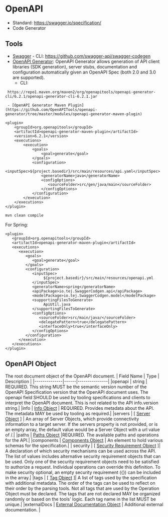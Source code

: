 # OpenAPI
- Standard: https://swagger.io/specification/ 
- Code Generator

## Tools
- [Swagger]()
      - CLI: https://github.com/swagger-api/swagger-codegen
- [OpenAPI Generator](https://github.com/OpenAPITools/openapi-generator-cli): OpenAPI Generator allows generation of API client libraries (SDK generation), server stubs, documentation and configuration automatically given an OpenAPI Spec (both 2.0 and 3.0 are supported). 
     - CLI:
```
 https://repo1.maven.org/maven2/org/openapitools/openapi-generator-cli/6.2.1/openapi-generator-cli-6.2.1.jar
```
     - [OpenAPI Generator Maven Plugin](https://github.com/OpenAPITools/openapi-generator/tree/master/modules/openapi-generator-maven-plugin)
```
<plugin>
    <groupId>org.openapitools</groupId>
    <artifactId>openapi-generator-maven-plugin</artifactId>
    <version>6.2.1</version>
    <executions>
        <execution>
            <goals>
                <goal>generate</goal>
            </goals>
            <configuration>
                <inputSpec>${project.basedir}/src/main/resources/api.yaml</inputSpec>
                <generatorName>java</generatorName>
                <configOptions>
                   <sourceFolder>src/gen/java/main</sourceFolder>
                </configOptions>
            </configuration>
        </execution>
    </executions>
</plugin>

mvn clean compile
```
For Spring:
```
<plugin>
   <groupId>org.openapitools</groupId>
   <artifactId>openapi-generator-maven-plugin</artifactId>
   <executions>
      <execution>
         <goals>
            <goal>generate</goal>
         </goals>
         <configuration>
            <inputSpec>
                 ${project.basedir}/src/main/resources/openapi.yml
            </inputSpec>
            <generatorName>spring</generatorName>
            <apiPackage>io.tej.SwaggerCodgen.api</apiPackage>
            <modelPackage>io.tej.SwaggerCodgen.model</modelPackage>
            <supportingFilesToGenerate>
                 ApiUtil.java
            </supportingFilesToGenerate>
            <configOptions>
               <sourceFolder>src/main/java/</sourceFolder>
               <delegatePattern>true</delegatePattern>
               <interfaceOnly>true</interfaceOnly>
            </configOptions>
         </configuration>
      </execution>
   </executions>
</plugin>
```
## OpenAPI Object
The root document object of the OpenAPI document.
| Field Name	 | Type | 	Description |
|--------------|------|---------------|
|openapi	| string	| REQUIRED. This string MUST be the semantic version number of the OpenAPI Specification version that the OpenAPI document uses. The openapi field SHOULD be used by tooling specifications and clients to interpret the OpenAPI document. This is not related to the API info.version string.|
|info	| [Info Object](https://swagger.io/specification/#info-object)	| REQUIRED. Provides metadata about the API. The metadata MAY be used by tooling as required.|
|servers	| [ [Server Object](https://swagger.io/specification/#server-object) ]	| An array of Server Objects, which provide connectivity information to a target server. If the servers property is not provided, or is an empty array, the default value would be a Server Object with a url value of /.|
|paths	| [Paths Object](https://swagger.io/specification/#paths-object)	|REQUIRED. The available paths and operations for the API.|
|components	| [Components Object](https://swagger.io/specification/#components-object)	| An element to hold various schemas for the specification.|
| security	| [ [Security Requirement Object](https://swagger.io/specification/#security-requirement-object) ]|	A declaration of which security mechanisms can be used across the API. The list of values includes alternative security requirement objects that can be used. Only one of the security requirement objects need to be satisfied to authorize a request. Individual operations can override this definition. To make security optional, an empty security requirement ({}) can be included in the array.|
|tags	| [ [Tag Object](https://swagger.io/specification/#tag-object) ]|	A list of tags used by the specification with additional metadata. The order of the tags can be used to reflect on their order by the parsing tools. Not all tags that are used by the Operation Object must be declared. The tags that are not declared MAY be organized randomly or based on the tools' logic. Each tag name in the list MUST be unique.|
|externalDocs	| [External Documentation Object](https://swagger.io/specification/#external-documentation-object) |	Additional external documentation. |
